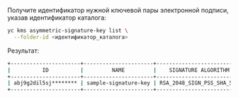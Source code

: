 Получите идентификатор нужной ключевой пары электронной подписи, указав идентификатор каталога:

```bash
yc kms asymmetric-signature-key list \
  --folder-id <идентификатор_каталога>
```
        
Результат:

```bash
+----------------------+----------------------+---------------------------+---------------------+--------+
|          ID          |         NAME         |    SIGNATURE ALGORITHM    |     CREATED AT      | STATUS |
+----------------------+----------------------+---------------------------+---------------------+--------+
| abj9g2dil5sj******** | sample-signature-key | RSA_2048_SIGN_PSS_SHA_512 | 2023-08-16 09:06:57 | ACTIVE |
+----------------------+----------------------+---------------------------+---------------------+--------+
```